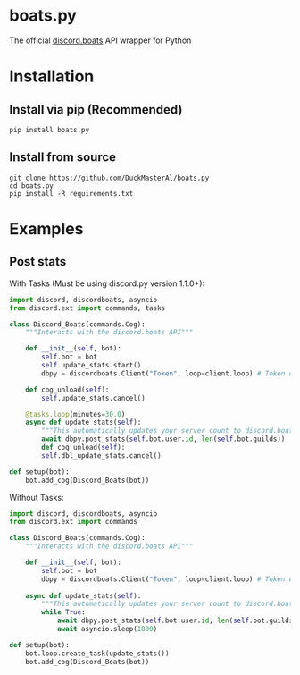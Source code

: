 # boats.py
The official [discord.boats](https://discord.boats) API wrapper for Python

# Installation
## Install via pip (Recommended)
```pip install boats.py```
## Install from source
```
git clone https://github.com/DuckMasterAl/boats.py
cd boats.py
pip install -R requirements.txt
```

# Examples
## Post stats
With Tasks (Must be using discord.py version 1.1.0+):
```python
import discord, discordboats, asyncio
from discord.ext import commands, tasks

class Discord_Boats(commands.Cog):
    """Interacts with the discord.boats API"""

    def __init__(self, bot):
        self.bot = bot
        self.update_stats.start()
        dbpy = discordboats.Client("Token", loop=client.loop) # Token obtained from discord.boats

    def cog_unload(self):
        self.update_stats.cancel()

    @tasks.loop(minutes=30.0)
    async def update_stats(self):
        """This automatically updates your server count to discord.boats every 30 minutes."""
        await dbpy.post_stats(self.bot.user.id, len(self.bot.guilds))
        def cog_unload(self):
        self.dbl_update_stats.cancel()

def setup(bot):
    bot.add_cog(Discord_Boats(bot))
```
Without Tasks:
```python
import discord, discordboats, asyncio
from discord.ext import commands

class Discord_Boats(commands.Cog):
    """Interacts with the discord.boats API"""

    def __init__(self, bot):
        self.bot = bot
        dbpy = discordboats.Client("Token", loop=client.loop) # Token obtained from discord.boats
        
    async def update_stats(self):
        """This automatically updates your server count to discord.boats every 30 minutes."""
        while True:
            await dbpy.post_stats(self.bot.user.id, len(self.bot.guilds))
            await asyncio.sleep(1800)

def setup(bot):
    bot.loop.create_task(update_stats())
    bot.add_cog(Discord_Boats(bot))
```
